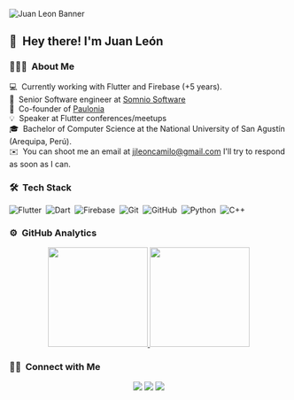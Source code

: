 
![Juan Leon Banner](https://user-images.githubusercontent.com/8674244/152999930-0b9222e9-d2ed-4c12-a570-1ec728093187.jpeg)


## 👋 &nbsp;Hey there! I'm Juan León 

### 👨🏻‍💻 &nbsp;About Me
💻 &nbsp;Currently working with Flutter and Firebase (+5 years). \
💼 &nbsp;Senior Software engineer at [Somnio Software](https://somniosoftware.com/) \
🌱 &nbsp;Co-founder of [Paulonia](https://paulonia.dev/) \
💡 &nbsp;Speaker at Flutter conferences/meetups\
🎓 &nbsp;Bachelor of Computer Science at the National University of San Agustín (Arequipa, Perú).\
✉️ &nbsp;You can shoot me an email at jjleoncamilo@gmail.com I'll try to respond as soon as I can.


### 🛠 &nbsp;Tech Stack

![Flutter](https://img.shields.io/badge/-Flutter-05122A?style=flat&logo=flutter)&nbsp;
![Dart](https://img.shields.io/badge/-Dart-05122A?style=flat&logo=dart)&nbsp;
![Firebase](https://img.shields.io/badge/-Firebase-05122A?style=flat&logo=firebase)&nbsp;
![Git](https://img.shields.io/badge/-Git-05122A?style=flat&logo=git)&nbsp;
![GitHub](https://img.shields.io/badge/-GitHub-05122A?style=flat&logo=github)&nbsp;
![Python](https://img.shields.io/badge/-Python-05122A?style=flat&logo=python)&nbsp;
![C++](https://img.shields.io/badge/-C++-05122A?style=flat&logo=C%2B%2B&logoColor=00599C)&nbsp;

### ⚙️ &nbsp;GitHub Analytics

<p align="center">
<a href="https://github.com/juanleondev">
  <img height="180em" src="https://github-readme-stats-eight-theta.vercel.app/api?username=juanleondev&show_icons=true&theme=algolia&include_all_commits=true&count_private=true"/>
  <img height="180em" src="https://github-readme-stats-eight-theta.vercel.app/api/top-langs/?username=juanleondev&layout=compact&langs_count=8&theme=algolia"/>
</a>
</p>

### 🤝🏻 &nbsp;Connect with Me

<p align="center">
<a href="https://www.linkedin.com/in/juanleoncamilo/"><img src="https://img.shields.io/badge/-Juan%20Leon%20-0077B5?style=flat&logo=Linkedin&logoColor=white"/></a>
<a href="mailto:jjleoncamilo@gmail.com"><img src="https://img.shields.io/badge/-jjleoncamilo@gmail.com-D14836?style=flat&logo=Gmail&logoColor=white"/></a>
<a href="https://t.me/Jjleonc"><img src="https://img.shields.io/badge/Join%20us%20on-Telegram-blue?style=flat-square&logo=telegram"/></a>

</p>
